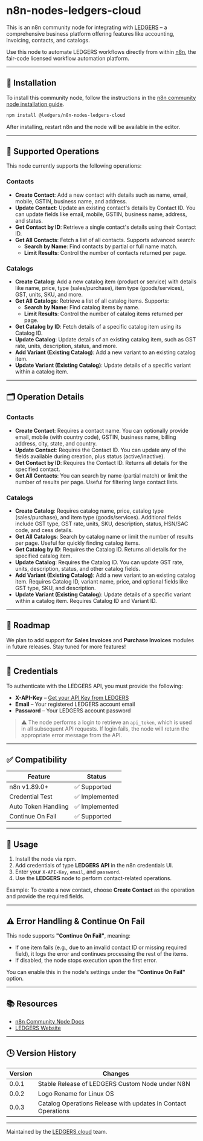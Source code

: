 # n8n-nodes-ledgers-cloud

This is an n8n community node for integrating with [LEDGERS](https://ledgers.cloud/) – a comprehensive business platform offering features like accounting, invoicing, contacts, and catalogs.

Use this node to automate LEDGERS workflows directly from within [n8n](https://n8n.io), the fair-code licensed workflow automation platform.

---

## 🔧 Installation

To install this community node, follow the instructions in the [n8n community node installation guide](https://docs.n8n.io/integrations/community-nodes/installation/).

```bash
npm install @ledgers/n8n-nodes-ledgers-cloud
````

After installing, restart n8n and the node will be available in the editor.

---

## 📌 Supported Operations

This node currently supports the following operations:

### **Contacts**

* **Create Contact**: Add a new contact with details such as name, email, mobile, GSTIN, business name, and address.
* **Update Contact**: Update an existing contact's details by Contact ID. You can update fields like email, mobile, GSTIN, business name, address, and status.
* **Get Contact by ID**: Retrieve a single contact's details using their Contact ID.
* **Get All Contacts**: Fetch a list of all contacts. Supports advanced search:
  * **Search by Name**: Find contacts by partial or full name match.
  * **Limit Results**: Control the number of contacts returned per page.

### **Catalogs**

* **Create Catalog**: Add a new catalog item (product or service) with details like name, price, type (sales/purchase), item type (goods/services), GST, units, SKU, and more.
* **Get All Catalogs**: Retrieve a list of all catalog items. Supports:
  * **Search by Name**: Find catalog items by name.
  * **Limit Results**: Control the number of catalog items returned per page.
* **Get Catalog by ID**: Fetch details of a specific catalog item using its Catalog ID.
* **Update Catalog**: Update details of an existing catalog item, such as GST rate, units, description, status, and more.
* **Add Variant (Existing Catalog)**: Add a new variant to an existing catalog item.
* **Update Variant (Existing Catalog)**: Update details of a specific variant within a catalog item.

---

## 🗂️ Operation Details

### Contacts

- **Create Contact**: Requires a contact name. You can optionally provide email, mobile (with country code), GSTIN, business name, billing address, city, state, and country.
- **Update Contact**: Requires the Contact ID. You can update any of the fields available during creation, plus status (active/inactive).
- **Get Contact by ID**: Requires the Contact ID. Returns all details for the specified contact.
- **Get All Contacts**: You can search by name (partial match) or limit the number of results per page. Useful for filtering large contact lists.

### Catalogs

- **Create Catalog**: Requires catalog name, price, catalog type (sales/purchase), and item type (goods/services). Additional fields include GST type, GST rate, units, SKU, description, status, HSN/SAC code, and cess details.
- **Get All Catalogs**: Search by catalog name or limit the number of results per page. Useful for quickly finding catalog items.
- **Get Catalog by ID**: Requires the Catalog ID. Returns all details for the specified catalog item.
- **Update Catalog**: Requires the Catalog ID. You can update GST rate, units, description, status, and other catalog fields.
- **Add Variant (Existing Catalog)**: Add a new variant to an existing catalog item. Requires Catalog ID, variant name, price, and optional fields like GST type, SKU, and description.
- **Update Variant (Existing Catalog)**: Update details of a specific variant within a catalog item. Requires Catalog ID and Variant ID.

---

## 🚧 Roadmap

We plan to add support for **Sales Invoices** and **Purchase Invoices** modules in future releases. Stay tuned for more features!

---

## 🔐 Credentials

To authenticate with the LEDGERS API, you must provide the following:

* **X-API-Key** – [Get your API Key from LEDGERS](https://ledgers.cloud/c/developers)
* **Email** – Your registered LEDGERS account email
* **Password** – Your LEDGERS account password

> ⚠️ The node performs a login to retrieve an `api_token`, which is used in all subsequent API requests. If login fails, the node will return the appropriate error message from the API.

---

## ✅ Compatibility

| Feature             | Status        |
| ------------------- | ------------- |
| n8n v1.89.0+        | ✅ Supported   |
| Credential Test     | ✅ Implemented |
| Auto Token Handling | ✅ Implemented |
| Continue On Fail    | ✅ Supported   |

---

## 🚀 Usage

1. Install the node via npm.
2. Add credentials of type **LEDGERS API** in the n8n credentials UI.
3. Enter your `X-API-Key`, `email`, and `password`.
4. Use the **LEDGERS** node to perform contact-related operations.

Example: To create a new contact, choose **Create Contact** as the operation and provide the required fields.

---

## ⚠️ Error Handling & Continue On Fail

This node supports **"Continue On Fail"**, meaning:

* If one item fails (e.g., due to an invalid contact ID or missing required field), it logs the error and continues processing the rest of the items.
* If disabled, the node stops execution upon the first error.

You can enable this in the node's settings under the **"Continue On Fail"** option.

---

## 📚 Resources

* [n8n Community Node Docs](https://docs.n8n.io/integrations/community-nodes/)
* [LEDGERS Website](https://ledgers.cloud/)

---

## 🕒 Version History

| Version | Changes                                                            |
| ------- | ------------------------------------------------------------------ |
| 0.0.1   | Stable Release of LEDGERS Custom Node under N8N                    |
| 0.0.2   | Logo Rename for Linux OS                                           |
| 0.0.3   | Catalog Operations Release with updates in Contact Operations      |

---

Maintained by the [LEDGERS.cloud](https://ledgers.cloud/) team.